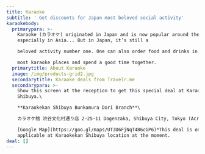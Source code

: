 ```yaml
---
title: Karaoke
subtitle: ' Get discounts for Japan most beloved social activity'
karaokebody:
  primarypara: >-
    Karaoke (カラオケ) originated in Japan and is now popular around the world,
    especially in Asia... But in Japan, it’s still a

    beloved activity number one. One can also order food and drinks in

    most karaoke places and spend a good time together.
  primarytitle: About Karaoke
  image: /img/products-grid2.jpg
  secondarytitle: Karaoke deals from Travelr.me
  secondarypara: >-
    Show this screen at the reception to get this special deal at Karaokekan
    Shibuya.\

    **Karaokekan Shibuya Bunkamura Dori Branch**\

    カラオケ館 渋谷文化村通り店 2−25−11 Dogenzaka, Shibuya City, Tokyo (Across from H&M )\

    [Google Map](https://goo.gl/maps/UT3D6FjNqT4B6cGP6)*This deal is only
    applicable at Karaokekan Shibuya location at the moment.
deal: []
---
```

